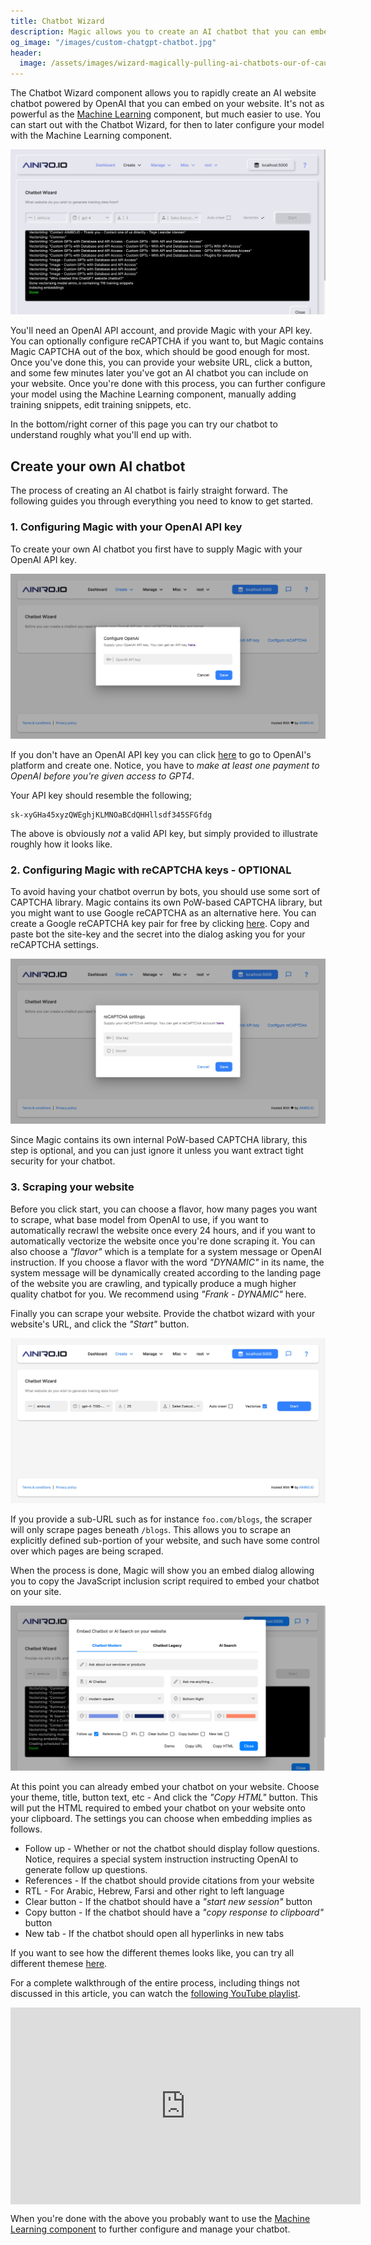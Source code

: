 ```yaml
---
title: Chatbot Wizard
description: Magic allows you to create an AI chatbot that you can embed on your website. Point Magic to your website, automatically scrape your site, and you're done.
og_image: "/images/custom-chatgpt-chatbot.jpg"
header:
  image: /assets/images/wizard-magically-pulling-ai-chatbots-our-of-cauldron.webp
---
```


The Chatbot Wizard component allows you to rapidly create an AI website chatbot powered by OpenAI that you can embed on your website. It's not as powerful as the [Machine Learning](/dashboard/machine-learning/) component, but much easier to use. You can start out with the Chatbot Wizard, for then to later configure your model with the Machine Learning component.

![Screenshot of scraping your website for custom AI chatbot RAG data](/images/custom-chatgpt-chatbot.jpg)

You'll need an OpenAI API account, and provide Magic with your API key. You can optionally configure reCAPTCHA if you want to, but Magic contains Magic CAPTCHA out of the box, which should be good enough for most. Once you've done this, you can provide your website URL, click a button, and some few minutes later you've got an AI chatbot you can include on your website. Once you're done with this process, you can further configure your model using the Machine Learning component, manually adding training snippets, edit training snippets, etc.

In the bottom/right corner of this page you can try our chatbot to understand roughly what you'll end up with.

## Create your own AI chatbot

The process of creating an AI chatbot is fairly straight forward. The following guides you through everything you need to know to get started.

### 1. Configuring Magic with your OpenAI API key

To create your own AI chatbot you first have to supply Magic with your OpenAI API key.

![Screenshot of configuring Magic with your OpenAI API key](/assets/images/chatbot-wizard-configure-openai.jpeg)

If you don't have an OpenAI API key you can click [here](https://platform.openai.com/api-keys) to go to OpenAI's platform and create one. Notice, you have to _make at least one payment to OpenAI before you're given access to GPT4_.

Your API key should resemble the following;

```
sk-xyGHa45xyzQWEghjKLMNOaBCdQHHllsdf345SFGfdg
```

The above is obviously _not_ a valid API key, but simply provided to illustrate roughly how it looks like.

### 2. Configuring Magic with reCAPTCHA keys - OPTIONAL

To avoid having your chatbot overrun by bots, you should use some sort of CAPTCHA library. Magic contains its own PoW-based CAPTCHA library, but you might want to use Google reCAPTCHA as an alternative here. You can create a Google reCAPTCHA key pair for free by clicking [here](https://www.google.com/recaptcha). Copy and paste bot the site-key and the secret into the dialog asking you for your reCAPTCHA settings.

![Screenshot of providing Magic with your reCAPTCHA keys](/assets/images/chatbot-wizard-configure-recaptcha.jpeg)

Since Magic contains its own internal PoW-based CAPTCHA library, this step is optional, and you can just ignore it unless you want extract tight security for your chatbot.

### 3. Scraping your website

Before you click start, you can choose a flavor, how many pages you want to scrape, what base model from OpenAI to use, if you want to automatically recrawl the website once every 24 hours, and if you want to automatically vectorize the website once you're done scraping it. You can also choose a _"flavor"_ which is a template for a system message or OpenAI instruction. If you choose a flavor with the word _"DYNAMIC"_ in its name, the system message will be dynamically created according to the landing page of the website you are crawling, and typically produce a mugh higher quality chatbot for you. We recommend using _"Frank - DYNAMIC"_ here.

Finally you can scrape your website. Provide the chatbot wizard with your website's URL, and click the _"Start"_ button.

![Screenshot of scraping your website to create an AI chatbot using the Chatbot Wizard](/assets/images/chatbot-wizard-scrape-website.jpeg)

If you provide a sub-URL such as for instance `foo.com/blogs`, the scraper will only scrape pages beneath `/blogs`. This allows you to scrape an explicitly defined sub-portion of your website, and such have some control over which pages are being scraped.

When the process is done, Magic will show you an embed dialog allowing you to copy the JavaScript inclusion script required to embed your chatbot on your site.

![Screenshot of the Chatbot Wizard being finished with scraping a website](/assets/images/chatbot-wizard-after-scraping-2.jpeg)

At this point you can already embed your chatbot on your website. Choose your theme, title, button text, etc - And click the _"Copy HTML"_ button. This will put the HTML required to embed your chatbot on your website onto your clipboard. The settings you can choose when embedding implies as follows.

* Follow up - Whether or not the chatbot should display follow questions. Notice, requires a special system instruction instructing OpenAI to generate follow up questions.
* References - If the chatbot should provide citations from your website
* RTL - For Arabic, Hebrew, Farsi and other right to left language
* Clear button - If the chatbot should have a _"start new session"_ button
* Copy button - If the chatbot should have a _"copy response to clipboard"_ button
* New tab - If the chatbot should open all hyperlinks in new tabs

If you want to see how the different themes looks like, you can try all different themese [here](https://ainiro.io/blog/try-our-chatbot-themes).

For a complete walkthrough of the entire process, including things not discussed in this article, you can watch the [following YouTube playlist](https://www.youtube.com/watch?v=VdF8F6tvgqQ&list=PL_iESc2yi8IUCwO1TDft2oAfrUvJHuzU9).

<iframe style="margin-left: auto; margin-right: auto; width: 560px; max-with: 100%; display: block;" width="560" height="315" src="https://www.youtube.com/embed/videoseries?list=PL_iESc2yi8IUCwO1TDft2oAfrUvJHuzU9" frameborder="0" allow="autoplay; encrypted-media" allowfullscreen></iframe>

When you're done with the above you probably want to use the [Machine Learning component](/dashboard/machine-learning/) to further configure and manage your chatbot.
